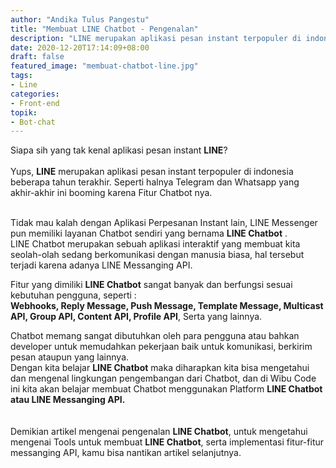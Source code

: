 ```yaml
---
author: "Andika Tulus Pangestu"
title: "Membuat LINE Chatbot - Pengenalan"
description: "LINE merupakan aplikasi pesan instant terpopuler di indonesia beberapa tahun terakhir."
date: 2020-12-20T17:14:09+08:00
draft: false
featured_image: "membuat-chatbot-line.jpg"
tags: 
- Line
categories:
- Front-end
topik:
- Bot-chat
---
```


Siapa sih yang tak kenal aplikasi pesan instant **LINE**?
\
<br/>
Yups, **LINE** merupakan aplikasi pesan instant terpopuler di indonesia beberapa tahun terakhir.
Seperti halnya Telegram dan Whatsapp yang akhir-akhir ini booming karena Fitur Chatbot nya.
\
<br/>

Tidak mau kalah dengan Aplikasi Perpesanan Instant lain, LINE Messenger pun memiliki layanan Chatbot sendiri yang bernama **LINE Chatbot** . 
\
LINE Chatbot merupakan sebuah aplikasi interaktif yang membuat kita seolah-olah sedang berkomunikasi dengan manusia biasa, hal tersebut terjadi karena adanya LINE Messanging API.

Fitur yang dimiliki **LINE Chatbot** sangat banyak dan berfungsi sesuai kebutuhan pengguna, seperti :
\
**Webhooks, Reply Message, Push Message, Template Message, Multicast API, Group API, Content API, Profile API**, Serta yang lainnya.

Chatbot memang sangat dibutuhkan oleh para pengguna atau bahkan developer untuk memudahkan pekerjaan baik untuk komunikasi, berkirim pesan ataupun yang lainnya. 
\
Dengan kita belajar **LINE Chatbot** maka diharapkan kita bisa mengetahui dan mengenal lingkungan pengembangan dari Chatbot, dan di Wibu Code ini kita akan belajar membuat Chatbot menggunakan Platform **LINE Chatbot atau LINE Messanging API.**
\
\
<br/>
Demikian artikel mengenai pengenalan **LINE Chatbot**, untuk mengetahui mengenai Tools untuk membuat **LINE Chatbot**, serta implementasi fitur-fitur messanging API, kamu bisa nantikan artikel selanjutnya.
